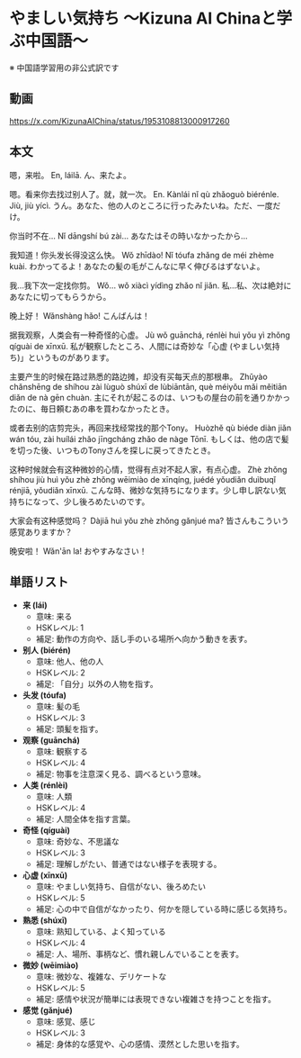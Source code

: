 # やましい気持ち 〜Kizuna AI Chinaと学ぶ中国語〜
※ 中国語学習用の非公式訳です

## 動画
https://x.com/KizunaAIChina/status/1953108813000917260

## 本文

嗯，来啦。
En, láilā.
ん、来たよ。

嗯。看来你去找过别人了。就，就一次。
En. Kànlái nǐ qù zhǎoguò biérénle. Jiù, jiù yícì.
うん。あなた、他の人のところに行ったみたいね。ただ、一度だけ。

你当时不在…
Nǐ dāngshí bú zài…
あなたはその時いなかったから…

我知道！你头发长得没这么快。
Wǒ zhīdào! Nǐ tóufa zhǎng de méi zhème kuài.
わかってるよ！あなたの髪の毛がこんなに早く伸びるはずないよ。

我…我下次一定找你剪。
Wǒ… wǒ xiàcì yídìng zhǎo nǐ jiǎn.
私…私、次は絶対にあなたに切ってもらうから。

晚上好！
Wǎnshàng hǎo!
こんばんは！

据我观察，人类会有一种奇怪的心虚。
Jù wǒ guānchá, rénlèi huì yǒu yì zhǒng qíguài de xīnxū.
私が観察したところ、人間には奇妙な「心虚 (やましい気持ち)」というものがあります。

主要产生的时候在路过熟悉的路边摊，却没有买每天点的那根串。
Zhǔyào chǎnshēng de shíhou zài lùguò shúxī de lùbiāntān, què méiyǒu mǎi měitiān diǎn de nà gēn chuàn.
主にそれが起こるのは、いつもの屋台の前を通りかかったのに、毎日頼むあの串を買わなかったとき。

或者去别的店剪完头，再回来找经常找的那个Tony。
Huòzhě qù biéde diàn jiǎn wán tóu, zài huílái zhǎo jīngcháng zhǎo de nàge Tōnī.
もしくは、他の店で髪を切った後、いつものTonyさんを探しに戻ってきたとき。

这种时候就会有这种微妙的心情，觉得有点对不起人家，有点心虚。
Zhè zhǒng shíhou jiù huì yǒu zhè zhǒng wēimiào de xīnqíng, juédé yǒudiǎn duìbuqǐ rénjiā, yǒudiǎn xīnxū.
こんな時、微妙な気持ちになります。少し申し訳ない気持ちになって、少し後ろめたいのです。

大家会有这种感觉吗？
Dàjiā huì yǒu zhè zhǒng gǎnjué ma?
皆さんもこういう感覚ありますか？

晚安啦！
Wǎn'ān la!
おやすみなさい！

## 単語リスト

* **来 (lái)**
    - 意味: 来る
    - HSKレベル: 1
    - 補足: 動作の方向や、話し手のいる場所へ向かう動きを表す。
* **别人 (biérén)**
    - 意味: 他人、他の人
    - HSKレベル: 2
    - 補足: 「自分」以外の人物を指す。
* **头发 (tóufa)**
    - 意味: 髪の毛
    - HSKレベル: 3
    - 補足: 頭髪を指す。
* **观察 (guānchá)**
    - 意味: 観察する
    - HSKレベル: 4
    - 補足: 物事を注意深く見る、調べるという意味。
* **人类 (rénlèi)**
    - 意味: 人類
    - HSKレベル: 4
    - 補足: 人間全体を指す言葉。
* **奇怪 (qíguài)**
    - 意味: 奇妙な、不思議な
    - HSKレベル: 3
    - 補足: 理解しがたい、普通ではない様子を表現する。
* **心虚 (xīnxū)**
    - 意味: やましい気持ち、自信がない、後ろめたい
    - HSKレベル: 5
    - 補足: 心の中で自信がなかったり、何かを隠している時に感じる気持ち。
* **熟悉 (shúxī)**
    - 意味: 熟知している、よく知っている
    - HSKレベル: 4
    - 補足: 人、場所、事柄など、慣れ親しんでいることを表す。
* **微妙 (wēimiào)**
    - 意味: 微妙な、複雑な、デリケートな
    - HSKレベル: 5
    - 補足: 感情や状況が簡単には表現できない複雑さを持つことを指す。
* **感觉 (gǎnjué)**
    - 意味: 感覚、感じ
    - HSKレベル: 3
    - 補足: 身体的な感覚や、心の感情、漠然とした思いを指す。
